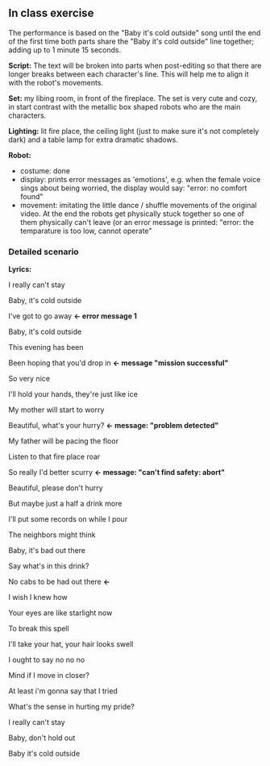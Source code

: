 ## In class exercise

The performance is based on the "Baby it's cold outside" song until the end of the first time both parts share the "Baby it's cold outside"
line together; adding up to 1 minute 15 seconds.


**Script:** The text will be broken into parts when post-editing so that there are longer breaks between each character's line. This will help me to align it with the robot's movements.

**Set:** my libing room, in front of the fireplace. The set is very cute and cozy, in start contrast with the metallic box shaped robots who are the main characters.

**Lighting:** lit fire place, the ceiling light (just to make sure it's not completely dark) and a table lamp for extra dramatic shadows.

**Robot:**
- costume: done
- display: prints error messages as 'emotions', e.g. when the female voice sings about being worried, the display would say: "error: no comfort found"
- movement: imitating the little dance / shuffle movements of the original video. At the end the robots get physically stuck together so one of them physically can't leave (or an error message is printed: "error: the temparature is too low, cannot operate"


### Detailed scenario

**Lyrics:**

I really can't stay

Baby, it's cold outside

I've got to go away **<- error message 1**

Baby, it's cold outside

This evening has been

Been hoping that you'd drop in **<- message "mission successful"**

So very nice 

I'll hold your hands, they're just like ice

My mother will start to worry 

Beautiful, what's your hurry? **<- message: "problem detected"**

My father will be pacing the floor

Listen to that fire place roar

So really I'd better scurry **<- message: "can't find safety: abort"**

Beautiful, please don't hurry

But maybe just a half a drink more

I'll put some records on while I pour

The neighbors might think

Baby, it's bad out there

Say what's in this drink?

No cabs to be had out there **<-**

I wish I knew how

Your eyes are like starlight now

To break this spell

I'll take your hat, your hair looks swell

I ought to say no no no

Mind if I move in closer?

At least i'm gonna say that I tried

What's the sense in hurting my pride?

I really can't stay

Baby, don't hold out

Baby it's cold outside
